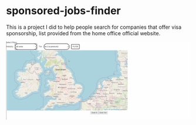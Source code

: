 # sponsored-jobs-finder
This is a project I did to help people search for companies that offer visa sponsorship, list provided from the home office official website.

![Sponsored Jobs Finder Demo](demo.gif)
